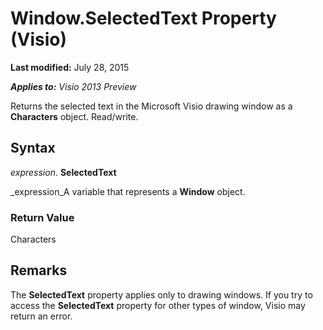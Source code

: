 
# Window.SelectedText Property (Visio)

 **Last modified:** July 28, 2015

 _**Applies to:** Visio 2013 Preview_

Returns the selected text in the Microsoft Visio drawing window as a  **Characters** object. Read/write.


## Syntax

 _expression_. **SelectedText**

 _expression_A variable that represents a  **Window** object.


### Return Value

Characters


## Remarks

The  **SelectedText** property applies only to drawing windows. If you try to access the **SelectedText** property for other types of window, Visio may return an error.

